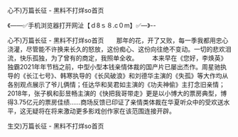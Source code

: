 心不)万篇长征 - 黑料不打烊so首页

《——✅手机浏览器打开网沚【ｄ8ｓ８.c０m】✅—》--

心不)万篇长征 - 黑料不打烊so首页　　那年的花，开了又败，每一季我都用忠心浇灌，尽管能不许换来长久的怒放，这份痴心、这份向往绝不变动。一切的悲欢泪流，快乐孤独，为了曾有的商定，我照单全收。
　　本来早在《您好，李焕英》独霸2021年年节档之前，中型小型本钱亲情体裁的国产片已屡出杰作。周星驰执导的《长江七号》、韩寒执导的《长风破浪》和刘德华主演的《失孤》等大作均从各别观点展示了爷儿俩情；任达华和吴君如主演的《功夫神偷》主打念旧亲情；2018年，张子枫和彭昱畅主演的《快把我哥带走》更是以小博大的票房典型，博得3.75亿元的票房佳绩……商场反馈已印证了亲情类体裁在华夏听众中的受欢送水平，这无疑将在将来激动更多影戏创作家在该范围连接开辟。





生交)万篇长征 - 黑料不打烊so首页
